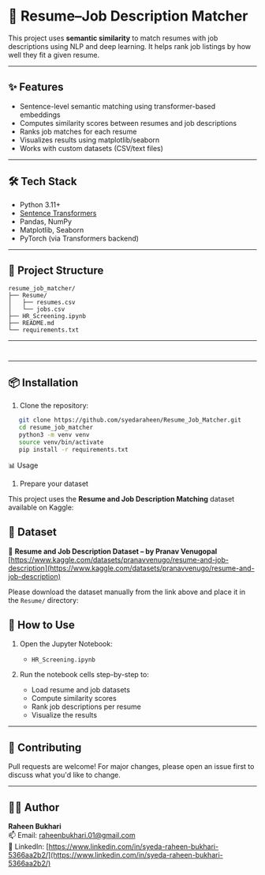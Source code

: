 # 🧠 Resume–Job Description Matcher

This project uses **semantic similarity** to match resumes with job descriptions using NLP and deep learning. It helps rank job listings by how well they fit a given resume.

---

## ✨ Features

- Sentence-level semantic matching using transformer-based embeddings
- Computes similarity scores between resumes and job descriptions
- Ranks job matches for each resume
- Visualizes results using matplotlib/seaborn
- Works with custom datasets (CSV/text files)

---

## 🛠 Tech Stack

- Python 3.11+
- [Sentence Transformers](https://www.sbert.net/)
- Pandas, NumPy
- Matplotlib, Seaborn
- PyTorch (via Transformers backend)

---

## 📁 Project Structure

```text
resume_job_matcher/
├── Resume/
│   ├── resumes.csv
│   └── jobs.csv
├── HR_Screening.ipynb
├── README.md
└── requirements.txt
```


---

#
---

## 📦 Installation

1. Clone the repository:
```bash
   git clone https://github.com/syedaraheen/Resume_Job_Matcher.git
   cd resume_job_matcher
   python3 -m venv venv
   source venv/bin/activate
   pip install -r requirements.txt
```
📊 Usage
1. Prepare your dataset

This project uses the **Resume and Job Description Matching** dataset available on Kaggle:
## 📂 Dataset  
🔗 **Resume and Job Description Dataset – by Pranav Venugopal**  
[https://www.kaggle.com/datasets/pranavvenugo/resume-and-job-description](https://www.kaggle.com/datasets/pranavvenugo/resume-and-job-description)


Please download the dataset manually from the link above and place it in the `Resume/` directory:

## 🚀 How to Use

1. Open the Jupyter Notebook:  
   - `HR_Screening.ipynb`

2. Run the notebook cells step-by-step to:
   - Load resume and job datasets  
   - Compute similarity scores  
   - Rank job descriptions per resume  
   - Visualize the results  

---

## 🤝 Contributing

Pull requests are welcome! For major changes, please open an issue first to discuss what you'd like to change.

---

## 👨‍💻 Author

**Raheen Bukhari**  
📫 Email: raheenbukhari.01@gmail.com  
🔗 LinkedIn: [https://www.linkedin.com/in/syeda-raheen-bukhari-5366aa2b2/](https://www.linkedin.com/in/syeda-raheen-bukhari-5366aa2b2/)

